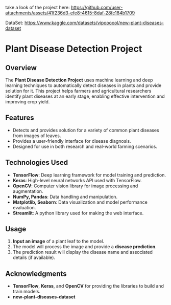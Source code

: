 
take a look of the project here:
https://github.com/user-attachments/assets/41f236d3-efe8-4615-8daf-28fc184b1709

DataSet: https://www.kaggle.com/datasets/vipoooool/new-plant-diseases-dataset

# Plant Disease Detection Project

## Overview
The **Plant Disease Detection Project** uses machine learning and deep learning techniques to automatically detect diseases in plants and provide solution for it. This project helps farmers and agricultural researchers identify plant diseases at an early stage, enabling effective intervention and improving crop yield.

## Features
- Detects and provides solution for a variety of common plant diseases from images of leaves.
- Provides a user-friendly interface for disease diagnosis.
- Designed for use in both research and real-world farming scenarios.

## Technologies Used
- **TensorFlow**: Deep learning framework for model training and prediction.
- **Keras**: High-level neural networks API used with TensorFlow.
- **OpenCV**: Computer vision library for image processing and augmentation.
- **NumPy, Pandas**: Data handling and manipulation.
- **Matplotlib, Seaborn**: Data visualization and model performance evaluation.
- **Streamlit**: A python library used for making the web interface.


## Usage
1. **Input an image** of a plant leaf to the model.
2. The model will process the image and provide a **disease prediction**.
3. The prediction result will display the disease name and associated details (if available).

## Acknowledgments
- **TensorFlow**, **Keras**, and **OpenCV** for providing the libraries to build and train models.
- **new-plant-diseases-dataset**
